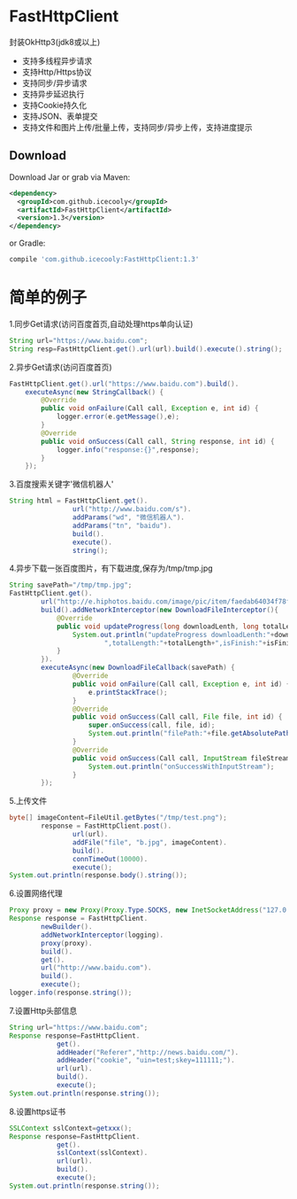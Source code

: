 # FastHttpClient
封装OkHttp3(jdk8或以上)

- 支持多线程异步请求
- 支持Http/Https协议
- 支持同步/异步请求
- 支持异步延迟执行
- 支持Cookie持久化
- 支持JSON、表单提交
- 支持文件和图片上传/批量上传，支持同步/异步上传，支持进度提示


Download
--------

Download Jar or grab via Maven:
```xml
<dependency>
  <groupId>com.github.icecooly</groupId>
  <artifactId>FastHttpClient</artifactId>
  <version>1.3</version>
</dependency>
```
or Gradle:
```groovy
compile 'com.github.icecooly:FastHttpClient:1.3'
```

简单的例子
==============
1.同步Get请求(访问百度首页,自动处理https单向认证)
```java
String url="https://www.baidu.com";
String resp=FastHttpClient.get().url(url).build().execute().string();
```

2.异步Get请求(访问百度首页)
```java
FastHttpClient.get().url("https://www.baidu.com").build().
	executeAsync(new StringCallback() {
		@Override
		public void onFailure(Call call, Exception e, int id) {
			logger.error(e.getMessage(),e);
		}
		@Override
		public void onSuccess(Call call, String response, int id) {
			logger.info("response:{}",response);
		}
	});
```

3.百度搜索关键字'微信机器人'
```java
String html = FastHttpClient.get().
				url("http://www.baidu.com/s").
				addParams("wd", "微信机器人").
				addParams("tn", "baidu").
				build().
				execute().
				string();
```

4.异步下载一张百度图片，有下载进度,保存为/tmp/tmp.jpg
```java
String savePath="/tmp/tmp.jpg";
FastHttpClient.get().
		url("http://e.hiphotos.baidu.com/image/pic/item/faedab64034f78f0b31a05a671310a55b3191c55.jpg").
		build().addNetworkInterceptor(new DownloadFileInterceptor(){
			@Override
			public void updateProgress(long downloadLenth, long totalLength, boolean isFinish) {
				System.out.println("updateProgress downloadLenth:"+downloadLenth+
						",totalLength:"+totalLength+",isFinish:"+isFinish);
			}
		}).
		executeAsync(new DownloadFileCallback(savePath) {
				@Override
				public void onFailure(Call call, Exception e, int id) {
					e.printStackTrace();
				}
				@Override
				public void onSuccess(Call call, File file, int id) {
					super.onSuccess(call, file, id);
					System.out.println("filePath:"+file.getAbsolutePath());
				}
				@Override
				public void onSuccess(Call call, InputStream fileStream, int id) {
					System.out.println("onSuccessWithInputStream");
				}
		});
```

5.上传文件
```java
byte[] imageContent=FileUtil.getBytes("/tmp/test.png");
		response = FastHttpClient.post().
				url(url).
				addFile("file", "b.jpg", imageContent).
				build().
				connTimeOut(10000).
				execute();
System.out.println(response.body().string());
```

6.设置网络代理
```java
Proxy proxy = new Proxy(Proxy.Type.SOCKS, new InetSocketAddress("127.0.0.1", 1088));
Response response = FastHttpClient.
		newBuilder().
		addNetworkInterceptor(logging).
		proxy(proxy).
		build().
		get().
		url("http://www.baidu.com").
		build().
		execute();
logger.info(response.string());
```

7.设置Http头部信息
```java
String url="https://www.baidu.com";
Response response=FastHttpClient.
			get().
			addHeader("Referer","http://news.baidu.com/").
			addHeader("cookie", "uin=test;skey=111111;").
			url(url).
			build().
			execute();
System.out.println(response.string());
```

8.设置https证书
```java
SSLContext sslContext=getxxx();
Response response=FastHttpClient.
			get().
			sslContext(sslContext).
			url(url).
			build().
			execute();
System.out.println(response.string());
```
